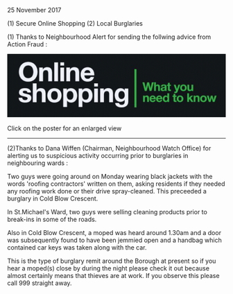 25 November 2017

(1) Secure Online Shopping (2) Local Burglaries

(1) Thanks to Neighbourhood Alert for sending the follwing advice from Action Fraud :

[](http://www.northcrayresidents.org.uk/fraud_alerts/fa003.pdf)

![Image](images/nm0338_1.gif)

Click on the poster for an enlarged view

---

(2)Thanks to Dana Wiffen (Chairman, Neighbourhood Watch Office) for alerting us to suspicious activity occurring prior to burglaries in neighbouring wards :

Two guys were going around on Monday wearing black jackets with the words 'roofing contractors' written on them, asking residents if they needed any roofing work done or their drive spray-cleaned. This preceeded a burglary in Cold Blow Crescent.

In St.Michael's Ward, two guys were selling cleaning products prior to break-ins in some of the roads.

Also in Cold Blow Crescent, a moped was heard around 1.30am and a door was subsequently found to have been jemmied open and a handbag which contained car keys was taken along with the car.

This is the type of burglary remit around the Borough at present so if you hear a moped(s) close by during the night please check it out because almost certainly means that thieves are at work. If you observe this please call 999 straight away.
